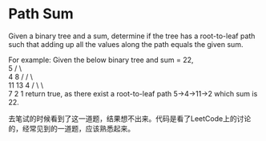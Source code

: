Path Sum 
==
Given a binary tree and a sum, determine if the tree has a root-to-leaf path such that adding up all the values along the path equals the given sum.

For example:
Given the below binary tree and sum = 22, <br>
              5 
 / \ <br>
            4   8
 /   / \ <br>
          11  13  4
/  \      \ <br>
        7    2      1
return true, as there exist a root-to-leaf path 5->4->11->2 which sum is 22.

去笔试的时候看到了这一道题，结果想不出来。代码是看了LeetCode上的讨论的，经常见到的一道题，应该熟悉起来。
